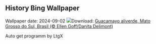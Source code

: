 ## History Bing Wallpaper
Wallpaper date: 2024-09-02
![](https://www.bing.com/th?id=OHR.BuracodasAraras_ES-ES4509423904_UHD.jpg&w=1000)Download: [Guacamayo aliverde, Mato Grosso do Sul, Brasil (© Ellen Goff/Danita Delimont)](https://www.bing.com/th?id=OHR.BuracodasAraras_ES-ES4509423904_UHD.jpg)

Auto get programm by LtgX
